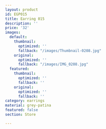 ```yaml
---
layout: product
id: EGP015
title: Earring 015
description: ''
price: '32'
images:
  default:
    thumbnail:
      optimized: ''
      fallback: "/images/Thumbnail-0208.jpg"
    original:
      optimized: ''
      fallback: "/images/IMG_0208.jpg"
  featured:
    thumbnail:
      optimized: ''
      fallback: ''
    original:
      optimized: ''
      fallback: ''
category: earrings
material: grey-patina
featured: false
section: Store

---
```

